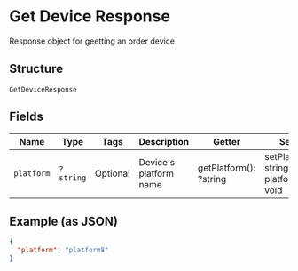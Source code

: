 
# Get Device Response

Response object for geetting an order device

## Structure

`GetDeviceResponse`

## Fields

| Name | Type | Tags | Description | Getter | Setter |
|  --- | --- | --- | --- | --- | --- |
| `platform` | `?string` | Optional | Device's platform name | getPlatform(): ?string | setPlatform(?string platform): void |

## Example (as JSON)

```json
{
  "platform": "platform8"
}
```

